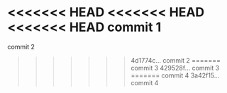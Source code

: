 <<<<<<< HEAD
<<<<<<< HEAD
<<<<<<< HEAD
commit 1
=======
commit 2
>>>>>>> 4d1774c... commit 2
=======
commit 3
>>>>>>> 429528f... commit 3
=======
commit 4
>>>>>>> 3a42f15... commit 4
